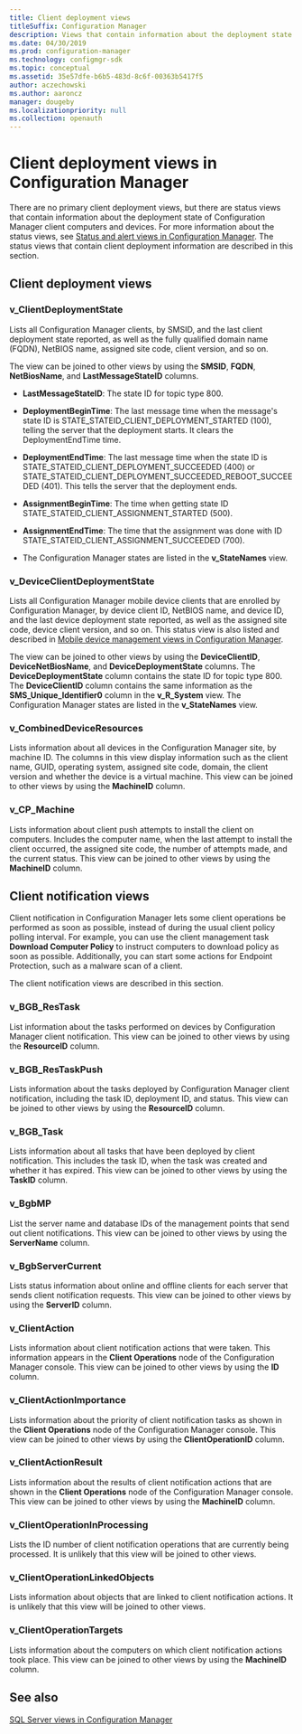 ```yaml
---
title: Client deployment views
titleSuffix: Configuration Manager
description: Views that contain information about the deployment state of Configuration Manager client computers and devices.
ms.date: 04/30/2019
ms.prod: configuration-manager
ms.technology: configmgr-sdk
ms.topic: conceptual
ms.assetid: 35e57dfe-b6b5-483d-8c6f-00363b5417f5
author: aczechowski
ms.author: aaroncz
manager: dougeby
ms.localizationpriority: null
ms.collection: openauth
---
```


# Client deployment views in Configuration Manager

There are no primary client deployment views, but there are status views that contain information about the deployment state of Configuration Manager client computers and devices. For more information about the status views, see [Status and alert views in Configuration Manager](status-alert-views-configuration-manager.md). The status views that contain client deployment information are described in this section.

## Client deployment views

### v_ClientDeploymentState

Lists all Configuration Manager clients, by SMSID, and the last client deployment state reported, as well as the fully qualified domain name (FQDN), NetBIOS name, assigned site code, client version, and so on.

The view can be joined to other views by using the **SMSID**, **FQDN**, **NetBiosName**, and **LastMessageStateID** columns.

- **LastMessageStateID**: The state ID for topic type 800.

- **DeploymentBeginTime**: The last message time when the message's state ID is STATE_STATEID_CLIENT_DEPLOYMENT_STARTED (100), telling the server that the deployment starts. It clears the DeploymentEndTime time.<!-- SCCMDocs#1578 -->

- **DeploymentEndTime**: The last message time when the state ID is STATE_STATEID_CLIENT_DEPLOYMENT_SUCCEEDED (400) or STATE_STATEID_CLIENT_DEPLOYMENT_SUCCEEDED_REBOOT_SUCCEEDED (401). This tells the server that the deployment ends.

- **AssignmentBeginTime**: The time when getting state ID STATE_STATEID_CLIENT_ASSIGNMENT_STARTED (500).

- **AssignmentEndTime**: The time that the assignment was done with ID STATE_STATEID_CLIENT_ASSIGNMENT_SUCCEEDED (700).

- The Configuration Manager states are listed in the **v_StateNames** view.

### v_DeviceClientDeploymentState

Lists all Configuration Manager mobile device clients that are enrolled by Configuration Manager, by device client ID, NetBIOS name, and device ID, and the last device deployment state reported, as well as the assigned site code, device client version, and so on. This status view is also listed and described in [Mobile device management views in Configuration Manager](mobile-device-management-views-configuration-manager.md).

The view can be joined to other views by using the **DeviceClientID**, **DeviceNetBiosName**, and **DeviceDeploymentState** columns. The **DeviceDeploymentState** column contains the state ID for topic type 800. The **DeviceClientID** column contains the same information as the **SMS_Unique_Identifier0** column in the **v_R_System** view. The Configuration Manager states are listed in the **v_StateNames** view.

### v_CombinedDeviceResources

Lists information about all devices in the Configuration Manager site, by machine ID. The columns in this view display information such as the client name, GUID, operating system, assigned site code, domain, the client version and whether the device is a virtual machine.
This view can be joined to other views by using the **MachineID** column.

### v_CP_Machine

Lists information about client push attempts to install the client on computers. Includes the computer name, when the last attempt to install the client occurred, the assigned site code, the number of attempts made, and the current status.
This view can be joined to other views by using the **MachineID** column.

## Client notification views

Client notification in Configuration Manager lets some client operations be performed as soon as possible, instead of during the usual client policy polling interval. For example, you can use the client management task **Download Computer Policy** to instruct computers to download policy as soon as possible. Additionally, you can start some actions for Endpoint Protection, such as a malware scan of a client.

The client notification views are described in this section.

### v_BGB_ResTask

List information about the tasks performed on devices by Configuration Manager client notification.
This view can be joined to other views by using the **ResourceID** column.
 
### v_BGB_ResTaskPush

Lists information about the tasks deployed by Configuration Manager client notification, including the task ID, deployment ID, and status.
This view can be joined to other views by using the **ResourceID** column.
 
### v_BGB_Task

Lists information about all tasks that have been deployed by client notification. This includes the task ID, when the task was created and whether it has expired.
This view can be joined to other views by using the **TaskID** column.
 
### v_BgbMP

List the server name and database IDs of the management points that send out client notifications.
This view can be joined to other views by using the **ServerName** column.
 
### v_BgbServerCurrent

Lists status information about online and offline clients for each server that sends client notification requests.
This view can be joined to other views by using the **ServerID** column.
 
### v_ClientAction

Lists information about client notification actions that were taken. This information appears in the **Client Operations** node of the Configuration Manager console.
This view can be joined to other views by using the **ID** column.
 
### v_ClientActionImportance

Lists information about the priority of client notification tasks as shown in the **Client Operations** node of the Configuration Manager console.
This view can be joined to other views by using the **ClientOperationID** column.
 
### v_ClientActionResult

Lists information about the results of client notification actions that are shown in the **Client Operations** node of the Configuration Manager console.
This view can be joined to other views by using the **MachineID** column.
 
### v_ClientOperationInProcessing

Lists the ID number of client notification operations that are currently being processed.
It is unlikely that this view will be joined to other views.
 
### v_ClientOperationLinkedObjects

Lists information about objects that are linked to client notification actions.
It is unlikely that this view will be joined to other views.
 
### v_ClientOperationTargets

Lists information about the computers on which client notification actions took place.
This view can be joined to other views by using the **MachineID** column.

## See also

[SQL Server views in Configuration Manager](sql-server-views-configuration-manager.md)  
